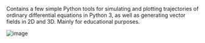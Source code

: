 Contains a few simple Python tools for simulating and plotting trajectories of ordinary differential equations in Python 3, as well as generating vector fields in 2D and 3D. Mainly for educational purposes.

![image](https://user-images.githubusercontent.com/84124256/118099798-58707580-b39b-11eb-8e2c-a9f92a94fec0.png)

